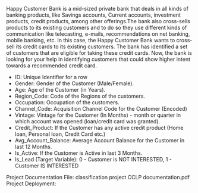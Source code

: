 Happy Customer Bank is a mid-sized private bank that deals in all kinds of banking products, like Savings accounts, Current accounts, investment products, credit products, among other offerings.The bank also cross-sells products to its existing customers and to do so they use different kinds of communication like telecasting, e-mails, recommendations on net banking, mobile banking, etc. In this case, the Happy Customer Bank wants to cross-sell its credit cards to its existing customers. The bank has identified a set of customers that are eligible for taking these credit cards. Now, the bank is looking for your help in identifying customers that could show higher intent towards a recommended credit card.


* ID:   			Unique Identifier for a row
* Gender:   			Gender of the Customer (Male/Female).
* Age:   			Age of the Customer (in Years).
* Region_Code:		Code of the Regions of the customers.
* Occupation:		Occupation of the customers.
* Channel_Code:		Acquisition Channel Code for the Customer (Encoded)
* Vintage:			Vintage for the Customer (In Months) - month or quarter in which account was opened (loan/credit card was granted).
* Credit_Product:		If the Customer has any active credit product (Home loan, Personal loan, Credit Card etc.)
* Avg_Account_Balance:	Average Account Balance for the Customer in last 12 Months.
* Is_Active:			If the Customer is Active in last 3 Months.
* Is_Lead (Target Variable):  	0 - Customer is NOT INTERESTED, 1 - Customer IS INTERESTED


Project Documentation File: classification project CCLP documentation.pdf
Project Deployment: 
